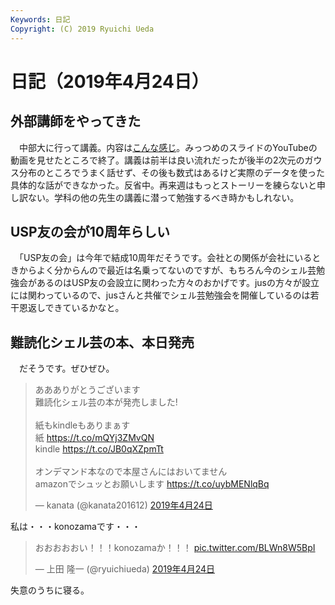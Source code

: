 ```yaml
---
Keywords: 日記
Copyright: (C) 2019 Ryuichi Ueda
---
```


# 日記（2019年4月24日）


## 外部講師をやってきた

　中部大に行って講義。内容は[こんな感じ](https://ryuichiueda.github.io/LNPR_SLIDES/contents/20190424_chubu-u_robot_flontier1.html)。みっつめのスライドのYouTubeの動画を見せたところで終了。講義は前半は良い流れだったが後半の2次元のガウス分布のところでうまく話せず、その後も数式はあるけど実際のデータを使った具体的な話ができなかった。反省中。再来週はもっとストーリーを練らないと申し訳ない。学科の他の先生の講義に潜って勉強するべき時かもしれない。


## USP友の会が10周年らしい

　「USP友の会」は今年で結成10周年だそうです。会社との関係が会社にいるときからよく分からんので最近は名乗ってないのですが、もちろん今のシェル芸勉強会があるのはUSP友の会設立に関わった方々のおかげです。jusの方々が設立には関わっているので、jusさんと共催でシェル芸勉強会を開催しているのは若干恩返しできているかなと。

## 難読化シェル芸の本、本日発売

　だそうです。ぜひぜひ。


<blockquote class="twitter-tweet" data-lang="ja"><p lang="ja" dir="ltr">ああありがとうございます<br>難読化シェル芸の本が発売しました!<br><br>紙もkindleもありまぁす<br>紙 <a href="https://t.co/mQYj3ZMvQN">https://t.co/mQYj3ZMvQN</a><br>kindle  <a href="https://t.co/JB0qXZpmTt">https://t.co/JB0qXZpmTt</a><br><br>オンデマンド本なので本屋さんにはおいてません<br>amazonでシュッとお願いします <a href="https://t.co/uybMENlqBq">https://t.co/uybMENlqBq</a></p>&mdash; kanata (@kanata201612) <a href="https://twitter.com/kanata201612/status/1120890450749976578?ref_src=twsrc%5Etfw">2019年4月24日</a></blockquote>
<script async src="https://platform.twitter.com/widgets.js" charset="utf-8"></script>


私は・・・konozamaです・・・

<blockquote class="twitter-tweet" data-lang="ja"><p lang="ja" dir="ltr">おおおおおい！！！konozamaか！！！ <a href="https://t.co/BLWn8W5BpI">pic.twitter.com/BLWn8W5BpI</a></p>&mdash; 上田 隆一 (@ryuichiueda) <a href="https://twitter.com/ryuichiueda/status/1120871939545780229?ref_src=twsrc%5Etfw">2019年4月24日</a></blockquote>


失意のうちに寝る。
